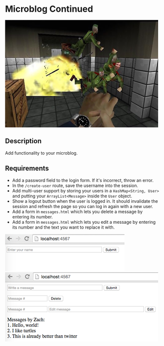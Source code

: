 # Microblog Continued

![screenshot](screenshot.jpg)

## Description

Add functionality to your microblog.

## Requirements

* Add a password field to the login form. If it's incorrect, throw an error.
* In the `/create-user` route, save the username into the session.
* Add multi-user support by storing your users in a `HashMap<String, User>` and putting your `ArrayList<Message>` inside the `User` object.
* Show a logout button when the user is logged in. It should invalidate the session and refresh the page so you can log in again with a new user.
* Add a form in `messages.html` which lets you delete a message by entering its number.
* Add a form in `messages.html` which lets you edit a message by entering its number and the text you want to replace it with.

![screenshot 1](screenshot1.png)
![screenshot 2](screenshot2.png)
